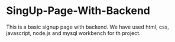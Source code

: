# SingUp-Page-With-Backend
This is a basic signup page with backend. We have used html, css, javascript, node.js and mysql workbench for th project.
